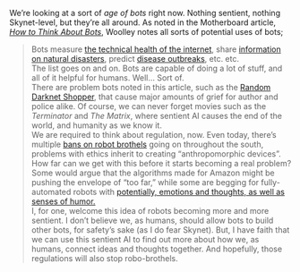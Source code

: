 We’re looking at a sort of *age of bots* right now. Nothing sentient, nothing Skynet-level, but they’re all around. As noted in the Motherboard article, [*How to Think About Bots*](https://motherboard.vice.com/en_us/article/qkzpdm/how-to-think-about-bots), Woolley notes all sorts of potential uses of bots;  
> Bots measure [the technical health of the internet](http://www.brookings.edu/blogs/techtank/posts/2015/06/8-future-of-iot-part-1), share [information on natural disasters](https://twitter.com/earthquakesLA?ref_src=twsrc%5Egoogle%7Ctwcamp%5Eserp%7Ctwgr%5Eauthor), predict [disease outbreaks](http://time.com/3086550/ebola-outbreak-africa-world-health-organization/), etc. etc.  
The list goes on and on. Bots are capable of doing a lot of stuff, and all of it helpful for humans. Well… Sort of.  
There are problem bots noted in this article, such as the [Random Darknet Shopper](https://wwwwwwwwwwwwwwwwwwwwww.bitnik.org/r/), that cause major amounts of grief for author and police alike. Of course, we can never forget movies such as the *Terminator* and *The Matrix*, where sentient AI causes the end of the world, and humanity as we know it.  
We are required to think about regulation, now. Even today, there’s multiple [bans on robot brothels](https://www.houstonpublicmedia.org/articles/news/2018/10/09/307368/harris-county-moves-to-ban-robot-brothels/) going on throughout the south, problems with ethics inherit to creating “anthropomorphic devices”.  
How far can we get with this before it starts becoming a real problem? Some would argue that the algorithms made for Amazon might be pushing the envelope of “too far,” while some are begging for fully-automated robots with [potentially, emotions and thoughts, as well as senses of humor.](https://nerdist.com/sophia-robot-first-citizen-saudi-arabia/)  
I, for one, welcome this idea of robots becoming more and more sentient. I don’t believe we, as humans, should allow bots to build other bots, for safety’s sake (as I do fear Skynet). But, I have faith that we can use this sentient AI to find out more about how we, as humans, connect ideas and thoughts together. And hopefully, those regulations will also stop robo-brothels.
